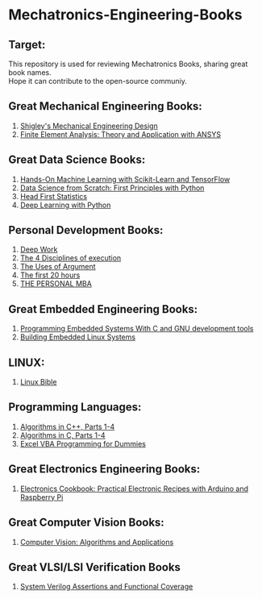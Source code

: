 # Mechatronics-Engineering-Books

## Target:

This repository is used for reviewing Mechatronics Books, sharing great book names.  
Hope it can contribute to the open-source communiy.

## Great Mechanical Engineering Books:

1. [Shigley's Mechanical Engineering Design](https://www.academia.edu/22020828/Shigleys_Mechanical_Engineering_Design_9th_Edition)
2. [Finite Element Analysis: Theory and Application with ANSYS](https://www.amazon.com/Finite-Element-Analysis-Theory-Application/dp/0133840808)

## Great Data Science Books:

1. [Hands-On Machine Learning with Scikit-Learn and TensorFlow](https://www.oreilly.com/library/view/hands-on-machine-learning/9781491962282/)
2. [Data Science from Scratch: First Principles with Python](https://www.amazon.com/Data-Science-Scratch-Principles-Python/dp/149190142X)
3. [Head First Statistics](https://www.amazon.in/First-Statistics-Brain-Friendly-Guide/dp/0596527586#:~:text=Head%20First%20Statistics%20is%20ideal,Placement%20(AP)%20Statistics%20Exam.&text=Explore%20real%2Dworld%20scenarios%2C%20ranging,bring%20statistical%20principles%20to%20life)
4. [Deep Learning with Python](https://www.manning.com/books/deep-learning-with-python#toc)

## Personal Development Books:

1. [Deep Work](https://www.calnewport.com/books/deep-work/)
2. [The 4 Disciplines of execution](https://www.amazon.com/gp/product/1451627068/ref=as_li_tl?ie=UTF8&camp=1789&creative=9325&creativeASIN=1451627068&linkCode=as2&tag=produgame0d-20&linkId=35b2fe209ace4870a80c09ab6fa1c59a)
3. [The Uses of Argument](https://www.cambridge.org/core/books/uses-of-argument/26CF801BC12004587B66778297D5567C)
4. [The first 20 hours](https://first20hours.com/)
5. [THE PERSONAL MBA](https://personalmba.com/)

## Great Embedded Engineering Books:

1. [Programming Embedded Systems With C and GNU development tools](https://www.amazon.com/Programming-Embedded-Systems-Development-Tools-ebook/dp/B0043M52KO)
2. [Building Embedded Linux Systems](http://www.inf.furb.br/~maw/uclinux/O'reilly%20Building%20Embedded%20Linux%20Systems.pdf)

## LINUX:

1. [Linux Bible](https://www.wiley.com/en-us/Linux+Bible%2C+10th+Edition-p-9781119578895)

## Programming Languages:

1. [Algorithms in C++, Parts 1-4](https://www.amazon.com/Algorithms-Parts-1-4-Fundamentals-Structure/dp/0201350882)
2. [Algorithms in C, Parts 1-4](https://www.amazon.com/Algorithms-Parts-1-4-Fundamentals-Structures/dp/0201314525)
3. [Excel VBA Programming for Dummies](https://michaelaustinfu.files.wordpress.com/2013/03/excel-vba-for-dummies-3rd-edition.pdf)

## Great Electronics Engineering Books:

1. [Electronics Cookbook: Practical Electronic Recipes with Arduino and Raspberry Pi](https://www.amazon.com/Electronics-Cookbook-Practical-Electronic-Raspberry-ebook/dp/B06XYH65YR)

## Great Computer Vision Books:

1. [Computer Vision:
Algorithms and Applications](https://books.google.com.vn/books?hl=vi&lr=&id=bXzAlkODwa8C&oi=fnd&pg=PR4&dq=Computer+Vision:+Algorithms+and+Applications+by+Richard+Szeliski+and+look+for+the+papers+referenced+there.&ots=g-Y7cYnFHB&sig=ulC1S6E4G-cQqXF7q8HIcwpRFq8&redir_esc=y#v=onepage&q=Computer%20Vision%3A%20Algorithms%20and%20Applications%20by%20Richard%20Szeliski%20and%20look%20for%20the%20papers%20referenced%20there.&f=false)

## Great VLSI/LSI Verification Books

1. [System Verilog Assertions and Functional Coverage](https://www.springer.com/gp/book/9783030247362)
